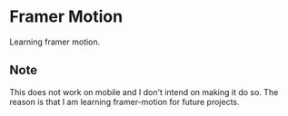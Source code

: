 # Framer Motion
Learning framer motion.

## Note
This does not work on mobile and I don't intend on making it do so. 
The reason is that I am learning framer-motion for future projects.